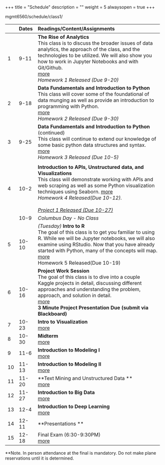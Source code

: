 +++
title = "Schedule"
description = ""
weight = 5
alwaysopen = true
+++

mgmt6560/schedule/class1/

|    | Dates      | Readings/Content/Assignments                                     |
|:---|:---------|:----------------------------------------------------------------------------------------------------------------------------------------------------------------------------------------------------------------------------------------------------------------|
| 1  | 9-11   | **The Rise of Analytics** <br> This class is to discuss the broader issues of data analytics, the approach of the class, and the technologies to be utilized. We will also show you how to work in Jupyter Notebooks and with Git/Github.<br>[more](/mgmt6560/schedule/class1/) <br> *Homework 1 Released (Due 9-20)* |
| 2  | 9-18   | **Data Fundamentals and Introduction to Python** <br>This class will cover some of the foundational of data munging as well as provide an introduction to programming with Python.                    <br>[more](/mgmt6560/schedule/class2/) <br> *Homework 2 Released (Due 9-30)* <br>                                     |
| 3  | 9-25   | **Data Fundamentals and Introduction to Python** (continued) <br>This class will continue to extend our knowledge of some basic python data structures and syntax.  [more](/mgmt6560/schedule/class3/) <br> *Homework 3 Released (Due 10-5)*                                                                                                                         |
|   |   |   |
| 4  | 10-2    | **Introduction to APIs, Unstructured data, and Visualizations** <br>This class will demonstrate working with APIs and web scraping as well as some Python visualization techniques using Seaborn. [more](/mgmt6560/schedule/class4/) <br> *Homework 4 Released(Due 10-12).* <br> <br> *[Project 1 Released (Due 10-27)](/mgmt6560/project1/)*   |
|    | 10-9    | *Columbus Day - No Class*                                                                                                                                                                                                                                       |
| 5  | 10-10   | *(Tuesday)* **Intro to R**  <br> The goal of this class is to get you familiar to using R. While we will be Jupyter notebooks, we will also examine using RStudio. Now that you have already started with Python, many of the concepts will map.<br>[more](/mgmt6560/schedule/class5/) <br> Homework 5 Released(Due 10-19)                                                                                                                                                                              |
| 6  | 10-16   | **Project Work Session** <br> The goal of this class is to dive into a couple Kaggle projects in detail, discussing different approaches and understanding the problem, approach, and solution in detail. <br> [more](/mgmt6560/schedule/class6/) <br> **3 Minute Project Presentation Due (submit via Blackboard)** |
| 7  | 10-23   | **Intro to Visualization** <br> [more](/mgmt6560/schedule/class6/)                                                                                                                                                                                                                          |
| 8  | 10-30   | **Midterm**   <br> [more](#class-8)                                                                                                                                                                                                                             |
| 9  | 11-6    | **Introduction to Modeling I** <br> [more](#class-9)                                                                                                                                                                                                            |
| 10 | 11-13   | **Introduction to Modeling II** <br> [more](#class-10)                                                                                                                                                                                                          |
| 11 | 11-20   | **Text Mining and Unstructured Data **  <br> [more](#class-11)                                                                                                                                                                                                  |
| 12 | 11-27   | **Introduction to Big Data**  <br> [more](#class-12)                                                                                                                                                                                                            |
| 13 | 12-4    | **Introduction to Deep Learning**  <br> [more](#class-13)                                                                                                                                                                                                       |
| 14 | 12-11   | **Presentations **                                                                                                                                                                                                                                              |
| 15 | 12-18   | Final Exam (6:30-9:30PM) <br> [more](#final)


**Note. In person attendance at the final is mandatory.  Do not make plane reservations until it is determined.
